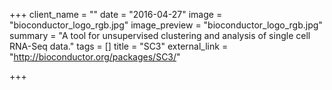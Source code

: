 +++
client_name = ""
date = "2016-04-27"
image = "bioconductor_logo_rgb.jpg"
image_preview = "bioconductor_logo_rgb.jpg"
summary = "A tool for unsupervised clustering and analysis of single cell RNA-Seq data."
tags = []
title = "SC3"
external_link = "http://bioconductor.org/packages/SC3/"

+++
